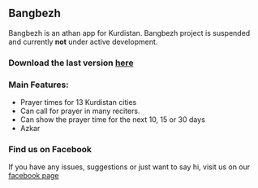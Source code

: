 ## Bangbezh
Bangbezh is an athan app for Kurdistan. Bangbezh project is suspended and currently **not** under active development.
### Download the last version [here](https://github.com/encrypt0r/bangbezh-website/releases/tag/v3.1)

### Main Features:
+ Prayer times for 13 Kurdistan cities
+ Can call for prayer in many reciters.
+ Can show the prayer time for the next 10, 15 or 30 days
+ Azkar

### Find us on Facebook

If you have any issues, suggestions or just want to say hi, visit us on our [facebook page](https://www.facebook.com/bangbezh)
